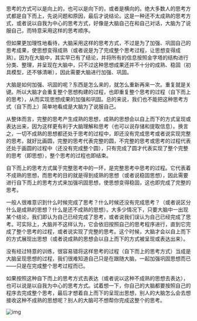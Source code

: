 思考的方式可以是向上的，也可以是向下的，或者是横向的。绝大多数人的思考方式都是自下而上，先说问题和原因，最后才说结论。这是一种还不太成熟的思考方式，或者说以自我为中心的思考方式，好像是大脑自己在和自己对话，大脑为了说服自己，而特意采用这样的思考顺序。

但如果更加理性地看待，大脑采用这样的思考方式，不过是为了加强、巩固自己的思考成果，使思想变得成熟（或者说是为了完成整个思考过程，让思想变得成熟）。因为在大脑中，其实早已有了结论，并将所有的信息按照金字塔的结构进行分类、整理，并呈现在大脑中，只不过这种思想成果还并不十分的成熟、稳固（初具模型，还不够清晰），因此需要大脑进行加强、巩固。

大脑是如何加强、巩固的呢？东西是怎么来的，就怎么重新再来一次。重复就是关键。所以大脑才会重复整个思想构建的过程，也即重复整个思考的过程（自下而上的思考），从而实现思想成果的加强和巩固。总的来说，我们也不能把这种思考方式（自下而上）简单地看成是大脑为了说服自己。

从整体而言，完整的思考产生成熟的思想，成熟的思想会以自上而下的方式呈现或表达出来，因为这样更有利于大脑理解和思考（也可以说存储和提取信息）。换言之，一切不成熟的思想都还处于思考的过程中，即还没有完成思考或者说实现完整的思考。就好比画圆，完整的思考代表完整的圆，不完整的思考或思考的过程代表还处于画圆的过程中（还没有完成整个圆），只有完成了圆才代表实现了整个完整的思考（即思想），整个思考的过程也即结束。

自下而上的思考方式属于完整思考中的一环，是完整思考中思考的过程。它代表着不成熟的思想，而思考的目的就是得到成熟的思想（或者说稳固思想），因此需要进行自下而上的思考方式来加强巩固思想，使思想变得稳固，这也即完成了完整的思考。

一般人很难意识到什么时候完成了思考？什么时候还没有完成思考？（或者说区分什么是成熟的思想？什么是还不成熟的思想）。大多少情况下，只要大脑中一出现某个结论，我们即认为自己已经完成了思考，或者说我们误认为自己已经完成了思考。可实际上，大脑并不这样认为，它会依旧按照自己的思考程序进行，直到它完成了整个思考的过程，或者说实现了完整的思考。这个时候，大脑才会以自上而下的方式展现出思想（或者说成熟的思想会以自上而下的方式被呈现或表达出来）。

没有经过特意的训练，很容易错将这样思考的过程（自下而上的思考方式）当成是大脑呈现思想的过程，我们很难知道自己只是在跟随大脑，一起加强巩固思想而已——只是在完成整个思考过程而已。

如果按照这种自下而上的思考方式去表达（或者说以这种不成熟的思想去表达），也可以说是以自我为中心的思考方式。试着想一下，你自己的大脑都要按照自己的程序去完成整个思考，最后才想着自上而下的呈现出思想，别人的大脑怎么会去想接收这种不成熟的思想呢？别人的大脑可不想帮你完成这整个的思考。



![img](pic/自下而上&&自上而下/webp)